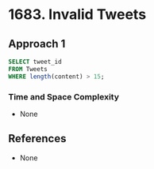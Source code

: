 # 1683. Invalid Tweets

## Approach 1

```sql
SELECT tweet_id
FROM Tweets
WHERE length(content) > 15;
```

### Time and Space Complexity
- None

## References
- None